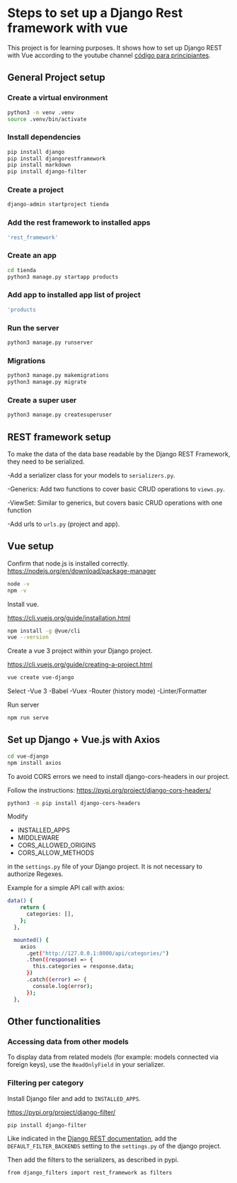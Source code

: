 # Steps to set up a Django Rest framework with vue
This project is for learning purposes. 
It shows how to set up Django REST with Vue according to the youtube channel [código para principiantes](https://www.youtube.com/playlist?list=PLxooeC3-xaNfS7jgZvVUM-kUcrUbgHTWJ).  


## General Project setup
### Create a virtual environment
```bash
python3 -m venv .venv
source .venv/bin/activate
```

### Install dependencies
```bash
pip install django
pip install djangorestframework
pip install markdown
pip install django-filter
```

### Create a project
```bash
django-admin startproject tienda
```

### Add the rest framework to installed apps
```bash
'rest_framework'
```

### Create an app
```bash
cd tienda
python3 manage.py startapp products
```

### Add app to installed app list of project
```bash
'products
```

### Run the server
```bash
python3 manage.py runserver
```

### Migrations
```bash
python3 manage.py makemigrations
python3 manage.py migrate
```

### Create a super user
```bash
python3 manage.py createsuperuser
```


## REST framework setup
To make the data of the data base readable by the Django REST Framework, they need to be serialized.

-Add a serializer class for your models to `serializers.py`.

-Generics: Add two functions to cover basic CRUD operations to `views.py`.

-ViewSet: Similar to generics, but covers basic CRUD operations with one function

-Add urls to `urls.py` (project and app).

## Vue setup

Confirm that node.js is installed correctly.
https://nodejs.org/en/download/package-manager
```bash
node -v
npm -v
```
Install vue.

https://cli.vuejs.org/guide/installation.html
```bash
npm install -g @vue/cli
vue --version
```

Create a vue 3 project within your Django project.

https://cli.vuejs.org/guide/creating-a-project.html
```bash
vue create vue-django
```
Select 
-Vue 3
-Babel
-Vuex 
-Router (history mode)
-Linter/Formatter

Run server
```bash
npm run serve
```

## Set up Django + Vue.js with Axios
```bash
cd vue-django
npm install axios
```

To avoid CORS errors we need to install django-cors-headers in our project.

Follow the instructions: 
https://pypi.org/project/django-cors-headers/

```bash
python3 -m pip install django-cors-headers
```

Modify
- INSTALLED_APPS
- MIDDLEWARE
- CORS_ALLOWED_ORIGINS
- CORS_ALLOW_METHODS

in the `settings.py` file of your Django project. 
It is not necessary to authorize Regexes.

Example for a simple API call with axios:
```bash
data() {
    return {
      categories: [],
    };
  },

  mounted() {
    axios
      .get("http://127.0.0.1:8000/api/categories/")
      .then((response) => {
        this.categories = response.data;
      })
      .catch((error) => {
        console.log(error);
      });
  },
```

## Other functionalities

### Accessing data from other models
To display data from related models (for example: models connected via foreign keys), use the `ReadOnlyField` in your serializer.

### Filtering per category

Install Django filer and add to `INSTALLED_APPS`.

https://pypi.org/project/django-filter/

```bash
pip install django-filter
```

Like indicated in the [Django REST documentation](https://www.django-rest-framework.org/api-guide/filtering/#setting-filter-backends), add the `DEFAULT_FILTER_BACKENDS` setting to the `settings.py` of the django project.

Then add the filters to the serializers, as described in pypi. 

```bash
from django_filters import rest_framework as filters
```